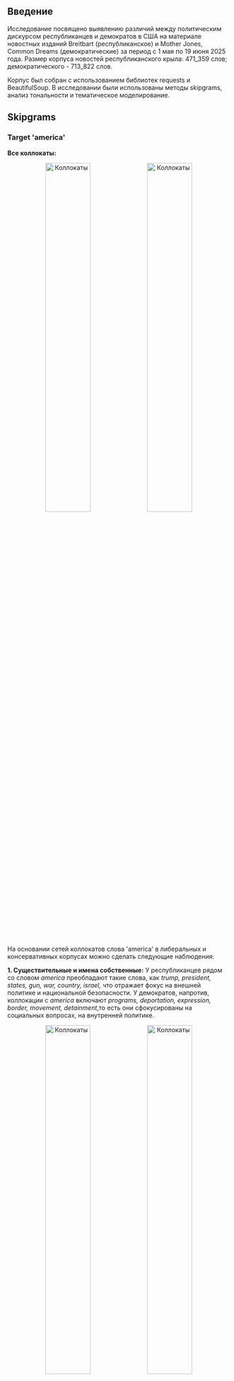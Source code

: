 ## Введение
Исследование посвящено выявлению различий между политическим дискурсом республиканцев и демократов в США на материале новостных изданий Breitbart (республиканское) и Mother Jones, Common Dreams (демократические) за период с 1 мая по 19 июня 2025 года. Размер корпуса новостей республиканского крыла: 471_359 слов; демократического - 713_822 слов. 

Корпус был собран с использованием библиотек requests и BeautifulSoup. В исследовании были использованы методы skipgrams, анализ тональности и тематическое моделирование. 

## Skipgrams

### Target 'america'
__Все коллокаты:__
<p align="center">
  <img src="plots/1.png" alt="Коллокаты" width="45%"/>
  <img src="plots/2.png" alt="Коллокаты" width="45%"/>
</p>


На основании сетей коллокатов слова 'america' в либеральных и консервативных корпусах можно сделать следующие наблюдения:

__1. Существительные и имена собственные:__
У республиканцев рядом со словом _america_ преобладают такие слова, как _trump, president, states, gun, war, country, israel,_ что отражает фокус на внешней политике и национальной безопасности. У демократов, напротив, коллокации с _america_ включают _programs, deportation, expression, border, movement, detainment_,то есть они сфокусированы на социальных вопросах, на внутренней политике. 
<p align="center">
  <img src="plots/3.png" alt="Коллокаты" width="45%"/>
  <img src="plots/4.png" alt="Коллокаты" width="45%"/>
</p>

__2. Прилагательные:__
Обе группы используют близкий набор описательных слов: _good, bad, great, true, critical, secure, poor, dead, domestic, conservative._
<p align="center">
  <img src="plots/5.png" alt="Коллокаты" width="45%"/>
  <img src="plots/6.png" alt="Коллокаты" width="45%"/>
</p>


### Target 'democracy'
__Все коллокаты:__
На графиках представлены наиболее частотные слова, встречающиеся рядом с _democracy_ в речах республиканцев и демократов. Сети в целом похожи: в обоих случаях фиксируются связи с _freedom, people, rule, american, defend, undermine, american_ и другими политическими терминами. 
<p align="center">
  <img src="plots/14.png" alt="Коллокаты" width="45%"/>
  <img src="plots/13.png" alt="Коллокаты" width="45%"/>
</p>


__1. Существительные и имена собственные:__
Графы почти идентичны по структуре, содержанию узлов и частотным характеристикам, что говорит о схожем понятийном контексте слова _democracy_ у обеих сторон.
<p align="center">
  <img src="plots/16.png" alt="Коллокаты" width="45%"/>
  <img src="plots/15.png" alt="Коллокаты" width="45%"/>
</p>

__2. Прилагательные:__
Обе партии используют схожие прилагательные — _political, free, military, undemocratic, peaceful, authoritarian, unpatriotic, willing, principle,_ что указывает на наличие устойчивого контекста, в котором рассматривается концепт демократии в обеих партиях. 
<p align="center">
  <img src="plots/17.png" alt="Коллокаты" width="45%"/>
  <img src="plots/18.png" alt="Коллокаты" width="45%"/>
</p>

__3. Глаголы:__
Наборы глаголов также почти не различаются. Обе группы сочетают _democracy_ с глаголами _defend, get, say, destroy, believe, warn, make, stand, promote, unite, save, resist_ и др. 
<p align="center">
  <img src="plots/19.png" alt="Коллокаты" width="45%"/>
  <img src="plots/20.png" alt="Коллокаты" width="45%"/>
</p>


### Target 'migrant'
__Все коллокаты:__
<p align="center">
  <img src="plots/22.png" alt="Коллокаты" width="45%"/>
  <img src="plots/21.png" alt="Коллокаты" width="45%"/>
</p>

__1. Существительные и имена собственные:__
Анализ графов демонстрирует высокий уровень совпадения по ключевым существительным: в обоих корпусах выделяются такие слова, как _child, country, deportation, government, administration, flight, refugee_ и _detention_. Это может свидетельствовать о схожих тематических полях.

<p align="center">
  <img src="plots/23.png" alt="Коллокаты" width="45%"/>
  <img src="plots/24.png" alt="Коллокаты" width="45%"/>
</p>

__2. Прилагательные:__
Для обеих групп характерны слова с правовым и административным контекстом, такие как _illegal, legal, deportation, border, states, asylum, release. 
<p align="center">
  <img src="plots/26.png" alt="Коллокаты" width="45%"/>
  <img src="plots/25.png" alt="Коллокаты" width="45%"/>
</p>

__3. Глаголы:__
В обеих группах используются глаголы, связанные с миграцией: _release, say, come, cross, include, get, make, pay, end, use, encounter_ и др.
<p align="center">
  <img src="plots/28.png" alt="Коллокаты" width="45%"/>
  <img src="plots/27.png" alt="Коллокаты" width="45%"/>
</p>


__Вывод:__

Результаты анализа демонстрируют, что лексическое окружение ключевых слов _america, democracy_ и _migrant_ во многом схоже в республиканских и демократических новостных источниках. Это может быть связано с актуальной политической повесткой, которая освещается как в демократических, так и в республиканских изданиях. Тем не менее, различия в акцентах — например, фокус на внешнюю, либо внутреннюю политику — указывают на некоторые идеологические особенности партий. 

## Ближайшие соседи 
Сравнение 10 ближайших соседей по отобранным нами ключевым словам в республиканской и демократической Word2Vec-моделях выявляет заметные идеологические различия в контекстах употребления. Слово _freedom_ в демократической модели ассоциируется понятиями _holiday, jurisdiction, presence_, в то время как в консервативной — с _terrorism, opposition, determine_. Вокруг слова _government_ у либералов встречаются _efficiency, oligarchy, truth_, тогда как у республиканцев — более прагматичные _power, keep, put_. Вокруг _immigration_ у обеих сторон фигурируют органы принуждения (_customs, enforcement, ICE_), но у либералов больше фокуса на гуманитарных аспектах (_bed, provider_), а у республиканцев — на карательных действиях (_arrest, raid_). Темы _climate_ и _abortion_ также демонстрируют характерные различия: либеральная модель связывает climate с _disaster, impact, environmental_, а консервативная — с _strategy, corrupt_. В случае _abortion_, у либералов доминирует медицинский и правозащитный контекст (_trimester, pill, safe_), тогда как у республиканцев — социально-образовательный (_gender, school, liberty_). Эти различия подтверждают, что даже в распределённом векторном пространстве политическая поляризация чётко отражается в лексических ассоциациях.

| word        | top-10 у демократов                                                                                         | top-10 у республиканцев                                                                                      |
|-------------|----------------------------------------------------------------------------------------------------|-------------------------------------------------------------------------------------------------|
| freedom     | holiday, warning, jurisdiction, disturbing, presence, noncitizen, destination, whose, regard, pull | exactly, fully, hide, terrorism, die, example, determine, opposition, previous, nothing         |
| government  | efficiency, overthrow, oligarchy, presidency, function, loot, truth, board, sycamore, pocket       | case, put, work, power, clear, back, keep, around, seek, number                                 |
| immigration | enforcement, jersey, customs, lockup, crackdown, bed, provider, transfer, prisoner, admit          | customs, agent, federal, arrest, officer, law, assault, enforcement, raid, ice                  |
| security    | undermine, beyond, denounce, retirement, preserve, expansion, reference, modest, outlook, homeland | administration, area, homeland, states, involve, attempt, charge, stop, county, block           |
| tax         | cuts, jobs, ricks, trillion, saving, satellite, payroll, deprive, cap, adjust                      | vote, deficit, price, spending, trillion, pass, inflation, billion, tariff, might               |
| climate     | disaster, environmental, impact, structure, ownership, objection, subsidy, pretext, breed, study   | corrupt, strategic, initiative, distribute, whole, particularly, oak, strategy, mineral, detail |
| abortion    | trimester, volunteer, charge, result, course, record, field, handcuff, pill, safe                  | recent, clinic, gender, next, likely, school, education, less, index, liberty                   |
| border      | agent, fit, interrogate, writing, pen, org, visitor, relea, alistair, screen                       | carry, deportation, operation, deport, serve, operations, patrol, migrant, fine, allegedly      |
| crime       | prisoner, admit, son, lockup, monster, sad, piece, commit, parade, abortion                        | murder, court, rapist, boat, prevent, identity, expand, previous, gang, rape                    |
| election    | win, memorial, holocaust, language, dehumanizing, anguish, quite, mean, next, frustration          | quiz, primary, next, ceo, prageru, additional, vaccine, censorship, band, memorial              |



# TSNE и K-Means кластеризация
Кластеризация республиканского корпуса выявила несколько плотных и интерпретируемых смысловых зон.
![Кластеризация респ](plots/7.png)

На этом участке графика наблюдается отчетливо сформированный кластер, посвящённый тематике иммиграции, правопорядка и силового контроля. В центре внимания — лексика, связанная с депортацией, нелегальной миграцией и иммиграционным агентством ICE: _deportation, immigrant, border, ice, deport, arrest, agent, enforcement, illegal, alien_. Это однозначно отсылает к дискурсу Дональда Трампа и республиканской риторике, акцентирующей внимание на ужесточении миграционной политики и укреплении южной границы. Рядом расположены слова, связанные с протестами и силовым вмешательством: _protester, riot, violent, police, raid, troop, national, guard, order, mayor, building, street_. 
![Кластеризация респ](plots/8.png)

На этой части графика располагаются лексемы, связанные с военной тематикой: _gun, drone, military, weapon, missile, terrorist, war, defense_. Несмотря на очевидную семантическую близость, они попадают в разные кластеры — это свидетельствует о некоторой несогласованности распределений в векторном пространстве. 
![Кластеризация респ](plots/9.png)

В случае демократов кластеры оказываются менее четко выраженными и более расплывчатыми по тематике. 
![Кластеризация дем](plots/10.png)

Этот кластер связан с вопросами границ, миграции и свободы слова. В центре - слова _border, agent, press, journalist, protest, student, arrest, detention, demonstration_ - формирующие социально-политическую повестку, связанную с правами мигрантов, задержаниями, уличными протестами. Попадание в кластер таких слов, как _journalist, press, account, accuse_ и _criticize_ также подчеркивает фокус на свободе информации и возможных конфликтах между медиа и силовыми структурами. 
![Кластеризация дем](plots/11.png)

На следующей части графика выделяется группа слов, отражающих темы, связанные с системой здравоохранения, социальной защитой и законодательными инициативами: _healthcare, hospital, medical, doctor, patient, staff_. Также наблюдаются слова, связанные с законодательной и социальной структурой: _senator, amendment, law, change, status, marital, politic_ Наличие слов вроде _gender, decline, system, need, worker_ и _care_ подчеркивает обеспокоенность социальной справедливостью, неравенством и необходимыми реформами. 
![Кластеризация дем](plots/12.png)

__Вывод:__
Кластеризация показала, что в республиканском корпусе слова группируются в чёткие и понятные темы. Например, есть отдельный кластер про иммиграцию и силовые структуры (ICE, депортации, протесты), а также кластер про армию и оружие. Это говорит о том, что республиканская риторика сосредоточена на безопасности, порядке и военных вопросах.

У демократов темы более смешанные, но тоже есть определённые группы. Одна из них связана с миграцией, протестами и свободой слова, другая — с медициной, социальной защитой и законами. Это показывает, что демократы чаще поднимают социальные и гуманитарные вопросы.

Таким образом, t-SNE и K-Means подтвердили различие в тематических фокусах и риторических стратегиях двух политических лагерей.

## Анализ тональности
Анализ распределения эмоционально окрашенных слов на основе трех методов: 

### 1. VADER

VADER - это инструмент анализа тональности, хорошо работающий с неформальными текстами. Он использует лексикон эмоционально значимых слов. 
Демократы в среднем высказываются немного позитивнее (mean = +0.04), но в целом новостной дискурс характеризуется нейтральной тональностью. 
![sentiment](plots/29.png)

### 2. TextBlob

Демократы вновь демонстрируют более позитивный тон (mean = +0.06), но различия менее выражены. 
![sentiment](plots/30.png)

### 3. RoBERTa

Эта модель обучена на ~124M твитах с января 2018 по декабрь 2021 г. Мы выбрали именно эту модель, поскольку анализируем политические новости, а именно в твиттере часто обсуждается американская политика. В этой нейросетевой модели обе группы получают отрицательные оценки, но демократы высказываются еще более негативно, чем республиканцы (−0.26 против −0.22). Это может быть связано с тем, что RoBERTa обучалась на твиттер-данных, где негативный язык используется иначе, и частая критика власти у демократов могла быть интерпретирована как негатив.
![sentiment](plots/31.png)

__Вывод:__

Разные модели по-разному интерпретируют тональность политических текстов. VADER и TextBlob фиксируют более позитивную интонацию у демократов, в то время как RoBERTa приписывает обоим лагерям преимущественно негативный тон, с чуть большим смещением у демократов.


## Тематический анализ

В данном исследовании мы сознательно не удаляли именованные сущности из корпуса, поскольку в политическом дискурсе они играют существенную роль. Упоминания персоналий, стран, организаций и ключевых событий нередко являются тематически значимыми элементами. С учётом этого, для предобработки мы ограничились удалением стандартных стоп-слов.


Сначала мы подобрали оптимальное количество тем на основе показателей perplexity и coherence
![lda](plots/32.png)
![lda](plots/33.png)

Выбрали 18 топиков - с этим значением модель демонстрирует лучшую когерентность и самую низкую перплексию. 

На графиках представлено среднее распределение тем в корпусах демократических и республиканских новостей. 
![lda](plots/34.png)
![lda](plots/35.png)

У демократических изданий доминируют темы 8, 14 и 15, каждая из которых встречается в среднем более чем в 10% текстов. У республиканцев особенно выделяются темы 8 и 9, которые явно преобладают — каждая из них составляет около 20% всех текстов. 

### Какие темы чаще встречаются у республиканцев, а какие — у демократов?

На графике представлено нормированное сравнение тематических распределений между республиканскими и демократическими источниками. По оси X - значения χ-score (разность средних значений вероятности темы между группами, нормированная на объединённую дисперсию).
![lda](plots/36.png)


### Самые демократические темы:

- __Тема 00 — «Война, сенат, криптовалюта»__

Ключевые слова: _bill, war, senate, president, trump, crypto, congress, republican, stablecoin, democrats, democratic_ 

Эта тема отражает законодательную повестку и обсуждение ключевых политических решений: законы, резолюции, финансирование. Важны внешнеполитические аспекты (_iran, war, israel_) и внутренняя политика (_congress, bill, vote, president_). Упоминание _crypto, stablecoin_ может говорить о законах, связанных с регуляцией криптовалют.

![lda](plots/D_00.png)


- __Тема 04 — «Студенты, границы, протесты»__

Ключевые слова: _student, states, border, protest, detention, free, deportation, fear, united_

Это тема о социальных правах, протестах, миграции и образовании. 
Упоминаются _student, protest, free, detention, deportation, border_ — возможно, речь идёт о студенческих инициативах, включая иммиграционную политику и антидепортационные движения.

![lda](plots/D_04.png)


- __Тема 05 — «Антисемитизм, политика, полиция»__

Ключевые слова: _mamdani, antisemitism, candidate, jewish, muslim, police, state, law, lawmaker, speak_

Тема поднимает вопросы национальной и религиозной идентичности, гражданских прав, борьбы с антисемитизмом и исламофобией. Также, возможно, речь идет об ирано-израильском конфликте. 

![lda](plots/D_05.png)


- __Тема 15 — «Социальная безопасность, льготы, ветераны»__

Ключевые слова: _social, security, benefit, veteran, healthcare, fund, accord, executive, resolution_

Тема подчёркивает важность социальной политики и социальной защиты Также заметны термины из политического контекста: trump, senate, law.

![lda](plots/D_15.png)



### Самые республиканские темы:

- __Тема 01 — «Новости, Хамас, Газа, патриотизм»__

Ключевые слова: _news, breitbart, hamas, gaza, attack, aid, terrorist, patriot, military, soliman, report, author, follow_

Эта тема касается военных конфликтов на Ближнем Востоке. 

![lda](plots/R_01.png)

- __Тема 06 — «Россия, Украина, Трамп и медиа»__

Ключевые слова: _trump, say, make, news, russia, ukraine, attack, breitbart, medium, post, parade, military, child_

Эта тема касается конфликта России с Украиной.

![lda](plots/R_06.png)

- __Тема 08 — «Трамп, президент, народ, политика»__

Ключевые слова: _trump, president, donald, say, people, know, make, one, state, biden, house, administration_

Эта тема сфокусирована на персоналиях и лидерстве - речь идет о фигуре Дональда Трампа. Часто встречаются обобщённые политические термины: president, state, people, know, say, что может указывать на риторику, связанную с высказываниями, заявлениями и медийной реакцией. Повторяются также фамилии biden и musk.


![lda](plots/R_08.png)

- __Тема 09 — «Иммиграция, ICE, закон и порядок»__

Ключевые слова: _ice, trump, law, enforcement, los angeles, illegal, arrest, criminal, immigrant, riot, federal, newsom, guard_

Тема явно связана с иммиграционной повесткой и безопасностью. Часто встречается los angeles - это связано с недавними беспорядками в городе. 

![lda](plots/R_09.png)



## Выводы
В ходе исследования были проанализированы тексты новостей из республиканских и демократических источников. Мы использовали различные методы: skipgrams, модели word2vec, кластеризацию, анализ тональности и тематическое моделирование.

Основные наблюдения:
- Лексическое окружение ключевых слов (_america, democracy, migrant_) часто совпадает между корпусами, но акценты немного различаются
- Word2Vec-модели показали, что одни и те же слова могут иметь разные ассоциации в зависимости от политической принадлежности источника. 
- Кластеризация выявила: республиканские тексты более чётко структурированы по темам (например, иммиграция, армия, порядок), а демократические — более разнообразны и разбросаны по социальным и гуманитарным темам (медицина, протесты, права мигрантов).
- Анализ тональности дал смешанные результаты: VADER и TextBlob находят чуть более позитивный тон у демократов, а нейросетевая модель RoBERTa — наоборот, более негативный.
- Тематическое моделирование (LDA) показало, что республиканские источники чаще говорят о Трампе, миграции, силовых структурах и конфликтах. Демократические — о социальных гарантиях, правах меньшинств, здравоохранении и о свободе слова.
